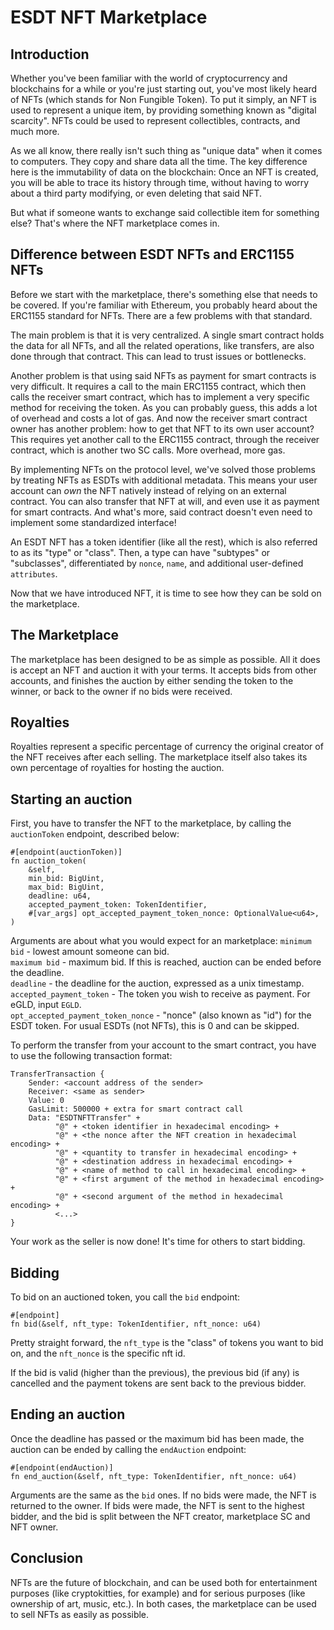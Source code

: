 # ESDT NFT Marketplace

## Introduction

Whether you've been familiar with the world of cryptocurrency and blockchains for a while or you're just starting out, you've most likely heard of NFTs (which stands for Non Fungible Token). To put it simply, an NFT is used to represent a unique item, by providing something known as "digital scarcity". NFTs could be used to represent collectibles, contracts, and much more.  

As we all know, there really isn't such thing as "unique data" when it comes to computers. They copy and share data all the time. The key difference here is the immutability of data on the blockchain: Once an NFT is created, you will be able to trace its history through time, without having to worry about a third party modifying, or even deleting that said NFT.  

But what if someone wants to exchange said collectible item for something else? That's where the NFT marketplace comes in.  

## Difference between ESDT NFTs and ERC1155 NFTs

Before we start with the marketplace, there's something else that needs to be covered. If you're familiar with Ethereum, you probably heard about the ERC1155 standard for NFTs. There are a few problems with that standard.  

The main problem is that it is very centralized. A single smart contract holds the data for all NFTs, and all the related operations, like transfers, are also done through that contract. This can lead to trust issues or bottlenecks.  

Another problem is that using said NFTs as payment for smart contracts is very difficult. It requires a call to the main ERC1155 contract, which then calls the receiver smart contract, which has to implement a very specific method for receiving the token. As you can probably guess, this adds a lot of overhead and costs a lot of gas. And now the receiver smart contract owner has another problem: how to get that NFT to its own user account? This requires yet another call to the ERC1155 contract, through the receiver contract, which is another two SC calls. More overhead, more gas.  

By implementing NFTs on the protocol level, we've solved those problems by treating NFTs as ESDTs with additional metadata. This means your user account can *own* the NFT natively instead of relying on an external contract. You can also transfer that NFT at will, and even use it as payment for smart contracts. And what's more, said contract doesn't even need to implement some standardized interface!  

An ESDT NFT has a token identifier (like all the rest), which is also referred to as its "type" or "class". Then, a type can have "subtypes" or "subclasses", differentiated by `nonce`, `name`, and additional user-defined `attributes`.  

Now that we have introduced NFT, it is time to see how they can be sold on the marketplace.  

## The Marketplace

The marketplace has been designed to be as simple as possible. All it does is accept an NFT and auction it with your terms. It accepts bids from other accounts, and finishes the auction by either sending the token to the winner, or back to the owner if no bids were received.  

## Royalties

Royalties represent a specific percentage of currency the original creator of the NFT receives after each selling. The marketplace itself also takes its own percentage of royalties for hosting the auction.  

## Starting an auction

First, you have to transfer the NFT to the marketplace, by calling the `auctionToken` endpoint, described below:

```
#[endpoint(auctionToken)]
fn auction_token(
	&self,
	min_bid: BigUint,
	max_bid: BigUint,
	deadline: u64,
	accepted_payment_token: TokenIdentifier,
	#[var_args] opt_accepted_payment_token_nonce: OptionalValue<u64>,
)
```

Arguments are about what you would expect for an marketplace: 
`minimum bid` - lowest amount someone can bid.  
`maximum bid` - maximum bid. If this is reached, auction can be ended before the deadline.  
`deadline` - the deadline for the auction, expressed as a unix timestamp.  
`accepted_payment_token` - The token you wish to receive as payment. For eGLD, input `EGLD`.  
`opt_accepted_payment_token_nonce` - "nonce" (also known as "id") for the ESDT token. For usual ESDTs (not NFTs), this is 0 and can be skipped.  

To perform the transfer from your account to the smart contract, you have to use the following transaction format:

```
TransferTransaction {
    Sender: <account address of the sender>
    Receiver: <same as sender>
    Value: 0
    GasLimit: 500000 + extra for smart contract call
    Data: "ESDTNFTTransfer" +
          "@" + <token identifier in hexadecimal encoding> +
          "@" + <the nonce after the NFT creation in hexadecimal encoding> + 
          "@" + <quantity to transfer in hexadecimal encoding> +
          "@" + <destination address in hexadecimal encoding> + 
          "@" + <name of method to call in hexadecimal encoding> +
          "@" + <first argument of the method in hexadecimal encoding> +
          "@" + <second argument of the method in hexadecimal encoding> + 
          <...>
}
```

Your work as the seller is now done! It's time for others to start bidding.  

## Bidding

To bid on an auctioned token, you call the `bid` endpoint:  

```
#[endpoint]
fn bid(&self, nft_type: TokenIdentifier, nft_nonce: u64)
```

Pretty straight forward, the `nft_type` is the "class" of tokens you want to bid on, and the `nft_nonce` is the specific nft id.  

If the bid is valid (higher than the previous), the previous bid (if any) is cancelled and the payment tokens are sent back to the previous bidder.  

## Ending an auction

Once the deadline has passed or the maximum bid has been made, the auction can be ended by calling the `endAuction` endpoint: 

```
#[endpoint(endAuction)]
fn end_auction(&self, nft_type: TokenIdentifier, nft_nonce: u64)
```

Arguments are the same as the `bid` ones. If no bids were made, the NFT is returned to the owner. If bids were made, the NFT is sent to the highest bidder, and the bid is split between the NFT creator, marketplace SC and NFT owner.  

## Conclusion

NFTs are the future of blockchain, and can be used both for entertainment purposes (like cryptokitties, for example) and for serious purposes (like ownership of art, music, etc.). In both cases, the marketplace can be used to sell NFTs as easily as possible.  
